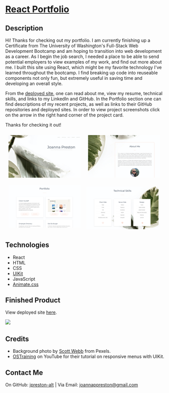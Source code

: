# [React Portfolio](http://jpreston-alt.github.io/react-portfolio)

## Description
Hi! Thanks for checking out my portfolio. I am currently finishing up a Certificate from The University of Washington's Full-Stack Web Development Bootcamp and am hoping to transition into web development as a career. As I begin the job search, I needed a place to be able to send potential employers to view examples of my work, and find out more about me. I built this site using React, which might be my favorite technology I've learned throughout the bootcamp. I find breaking up code into reuseable components not only fun, but extremely useful in saving time and developing an overall style.

From the [deployed site](http://jpreston-alt.github.io/react-portfolio), one can read about me, view my resume, technical skills, and links to my LinkedIn and GitHub. In the Portfolio section one can find descriptions of my recent projects, as well as links to their GitHub repositories and deployed sites. In order to view project screenshots click on the arrow in the right hand corner of the project card.

Thanks for checking it out!

<p float="left">
<img src="public/images/home.png" alt="Login Page Image" width="45%" style="margin: 10px;"/>
<img src="public/images/about.png" alt="Dashboard Image" width="45%" style="margin: 10px;"/><br>
<img src="public/images/portfolio.png" alt="Homepage Image" width="45%" style="margin: 10px;"/>
<img src="public/images/skills.png" alt="Spending Page Image" width="45%" style="margin: 5px;"/><br>

## Technologies
* React
* HTML
* CSS
* [UIKit](https://getuikit.com/)
* JavaScript
* [Animate.css](https://animate.style/)

## Finished Product
View deployed site [here](http://jpreston-alt.github.io/react-portfolio). <br>

![](public/images/react-portfolio.gif)

## Credits
* Background photo by [Scott Webb](https://www.pexels.com/@scottwebb) from Pexels.
* [OSTraining](https://www.youtube.com/watch?v=DXXh_dUHq3c) on YouTube for their tutorial on responsive menus with UIKit.

## Contact Me
On GitHub: [jpreston-alt](https://github.com/jpreston-alt) | Via Email: joannappreston@gmail.com